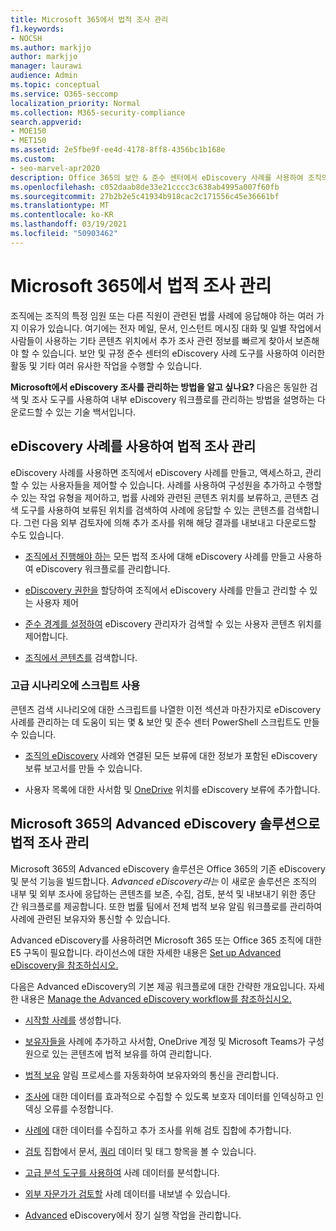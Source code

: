 ```yaml
---
title: Microsoft 365에서 법적 조사 관리
f1.keywords:
- NOCSH
ms.author: markjjo
author: markjjo
manager: laurawi
audience: Admin
ms.topic: conceptual
ms.service: O365-seccomp
localization_priority: Normal
ms.collection: M365-security-compliance
search.appverid:
- MOE150
- MET150
ms.assetid: 2e5fbe9f-ee4d-4178-8ff8-4356bc1b168e
ms.custom:
- seo-marvel-apr2020
description: Office 365의 보안 & 준수 센터에서 eDiscovery 사례를 사용하여 조직의 법적 조사를 관리합니다.
ms.openlocfilehash: c052daab8de33e21cccc3c638ab4995a007f60fb
ms.sourcegitcommit: 27b2b2e5c41934b918cac2c171556c45e36661bf
ms.translationtype: MT
ms.contentlocale: ko-KR
ms.lasthandoff: 03/19/2021
ms.locfileid: "50903462"
---
```

# <a name="manage-legal-investigations-in-microsoft-365"></a>Microsoft 365에서 법적 조사 관리

조직에는 조직의 특정 임원 또는 다른 직원이 관련된 법률 사례에 응답해야 하는 여러 가지 이유가 있습니다. 여기에는 전자 메일, 문서, 인스턴트 메시징 대화 및 일별 작업에서 사람들이 사용하는 기타 콘텐츠 위치에서 추가 조사 관련 정보를 빠르게 찾아서 보존해야 할 수 있습니다. 보안 및 규정 준수 센터의 eDiscovery 사례 도구를 사용하여 이러한 활동 및 기타 여러 유사한 작업을 수행할 수 있습니다.
  
**Microsoft에서 eDiscovery 조사를 관리하는 방법을 알고 싶나요?** 다음은 동일한 [](https://go.microsoft.com/fwlink/?linkid=852161) 검색 및 조사 도구를 사용하여 내부 eDiscovery 워크플로를 관리하는 방법을 설명하는 다운로드할 수 있는 기술 백서입니다.

## <a name="manage-legal-investigations-with-ediscovery-cases"></a>eDiscovery 사례를 사용하여 법적 조사 관리

eDiscovery 사례를 사용하면 조직에서 eDiscovery 사례를 만들고, 액세스하고, 관리할 수 있는 사용자들을 제어할 수 있습니다. 사례를 사용하여 구성원을 추가하고 수행할 수 있는 작업 유형을 제어하고, 법률 사례와 관련된 콘텐츠 위치를 보류하고, 콘텐츠 검색 도구를 사용하여 보류된 위치를 검색하여 사례에 응답할 수 있는 콘텐츠를 검색합니다. 그런 다음 외부 검토자에 의해 추가 조사를 위해 해당 결과를 내보내고 다운로드할 수도 있습니다.
  
- [조직에서 진행해야 하는](./get-started-core-ediscovery.md) 모든 법적 조사에 대해 eDiscovery 사례를 만들고 사용하여 eDiscovery 워크플로를 관리합니다.

- [eDiscovery 권한을](assign-ediscovery-permissions.md) 할당하여 조직에서 eDiscovery 사례를 만들고 관리할 수 있는 사용자 제어

- [준수 경계를 설정하여](set-up-compliance-boundaries.md) eDiscovery 관리자가 검색할 수 있는 사용자 콘텐츠 위치를 제어합니다.

- [조직에서 콘텐츠를](search-for-content.md) 검색합니다.

### <a name="use-scripts-for-advanced-scenarios"></a>고급 시나리오에 스크립트 사용

콘텐츠 검색 시나리오에 대한 스크립트를 나열한 이전 섹션과 마찬가지로 eDiscovery 사례를 관리하는 데 도움이 되는 몇 & 보안 및 준수 센터 PowerShell 스크립트도 만들 수 있습니다.
  
- [조직의 eDiscovery](create-a-report-on-holds-in-ediscovery-cases.md) 사례와 연결된 모든 보류에 대한 정보가 포함된 eDiscovery 보류 보고서를 만들 수 있습니다.

- 사용자 목록에 대한 사서함 및 [OneDrive](use-a-script-to-add-users-to-a-hold-in-ediscovery.md) 위치를 eDiscovery 보류에 추가합니다.
  
## <a name="manage-legal-investigations-with-the-advanced-ediscovery-solution-in-microsoft-365"></a>Microsoft 365의 Advanced eDiscovery 솔루션으로 법적 조사 관리

Microsoft 365의 Advanced eDiscovery 솔루션은 Office 365의 기존 eDiscovery 및 분석 기능을 빌드합니다. *Advanced eDiscovery라는* 이 새로운 솔루션은 조직의 내부 및 외부 조사에 응답하는 콘텐츠를 보존, 수집, 검토, 분석 및 내보내기 위한 종단 간 워크플로를 제공합니다. 또한 법률 팀에서 전체 법적 보유 알림 워크플로를 관리하여 사례에 관련된 보유자와 통신할 수 있습니다.

Advanced eDiscovery를 사용하려면 Microsoft 365 또는 Office 365 조직에 대한 E5 구독이 필요합니다. 라이선스에 대한 자세한 내용은 [Set up Advanced eDiscovery을 참조하십시오.](get-started-with-advanced-ediscovery.md#step-1-verify-and-assign-appropriate-licenses)

다음은 Advanced eDiscovery의 기본 제공 워크플로에 대한 간략한 개요입니다. 자세한 내용은 [Manage the Advanced eDiscovery workflow를 참조하십시오.](create-and-manage-advanced-ediscoveryv2-case.md#manage-the-workflow)

- [시작할 사례를](create-and-manage-advanced-ediscoveryv2-case.md#create-a-case) 생성합니다.

- [보유자들을](managing-custodians.md) 사례에 추가하고 사서함, OneDrive 계정 및 Microsoft Teams가 구성원으로 있는 콘텐츠에 법적 보유를 하여 관리합니다.

- [법적 보유](managing-custodian-communications.md) 알림 프로세스를 자동화하여 보유자와의 통신을 관리합니다.

- [조사에](processing-data-for-case.md) 대한 데이터를 효과적으로 수집할 수 있도록 보호자 데이터를 인덱싱하고 인덱싱 오류를 수정합니다.

- [사례에](collecting-data-for-ediscovery.md) 대한 데이터를 [](collecting-data-for-ediscovery.md#add-search-results-to-a-review-set) 수집하고 추가 조사를 위해 검토 집합에 추가합니다.

- [검토](view-documents-in-review-set.md) 집합에서 문서, [](tagging-documents.md) [쿼리](review-set-search.md) 데이터 및 태그 항목을 볼 수 있습니다.

- [고급 분석 도구를 사용하여](analyzing-data-in-review-set.md) 사례 데이터를 분석합니다.

- [외부 자문가가 검토할](exporting-data-ediscover20.md) 사례 데이터를 내보낼 수 있습니다.

- [Advanced](managing-jobs-ediscovery20.md) eDiscovery에서 장기 실행 작업을 관리합니다.